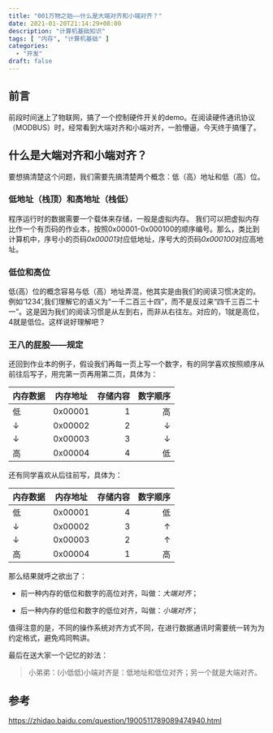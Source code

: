 ```yaml
---
title: "001万物之始——什么是大端对齐和小端对齐？"
date: 2021-01-20T21:14:29+08:00
description: "计算机基础知识"
tags: [ "内存", "计算机基础" ]
categories:
  - "开发"
draft: false
---
```


## 前言

前段时间迷上了物联网，搞了一个控制硬件开关的demo。在阅读硬件通讯协议（MODBUS）时，经常看到大端对齐和小端对齐，一脸懵逼，今天终于搞懂了。


## 什么是大端对齐和小端对齐？

要想搞清楚这个问题，我们需要先搞清楚两个概念：低（高）地址和低（高）位。

### 低地址（栈顶）和高地址（栈低）

程序运行时的数据需要一个载体来存储，一般是虚拟内存。
我们可以把虚拟内存比作一个有页码的作业本，按照0x00001-0x000100的顺序编号。那么，类比到计算机中，序号小的页码*0x00001*对应低地址，序号大的页码*0x000100*对应高地址。

### 低位和高位

低(高）位的概念容易与低（高）地址弄混，他其实是由我们的阅读习惯决定的。
例如‘1234’,我们理解它的语义为“一千二百三十四”，而不是反过来“四千三百二十一”。这是因为我们的阅读习惯是从左到右，而非从右往左。对应的，1就是高位，4就是低位。这样说好理解吧？

### 王八的屁股——规定

还回到作业本的例子，假设我们再每一页上写一个数字，有的同学喜欢按照顺序从前往后写子，用完第一页再用第二页，具体为：

内存数据|内存地址|存储内容|数字顺序
--|:--:|--:|--:
低|0x00001|1|高
↓|0x00002|2|↓
↓|0x00003|3|↓
高|0x00004|4|低

还有同学喜欢从后往前写，具体为：

内存数据|内存地址|存储内容|数字顺序
--|:--:|--:|--:
低|0x00001|4|低
↓|0x00002|3|↑
↓|0x00003|2|↑
高|0x00004|1|高

那么结果就呼之欲出了：

- 前一种内存的低位和数字的高位对齐，叫做：*大端对齐*；

- 后一种内存的低位和数字的低位对齐，叫做：*小端对齐*；

值得注意的是，不同的操作系统对齐方式不同，在进行数据通讯时需要统一转为为约定格式，避免鸡同鸭讲。

最后在送大家一个记忆的妙法：
>小弟弟：(小低低)小端对齐是：低地址和低位对齐；另一个就是大端对齐。

## 参考

https://zhidao.baidu.com/question/1900511789089474940.html